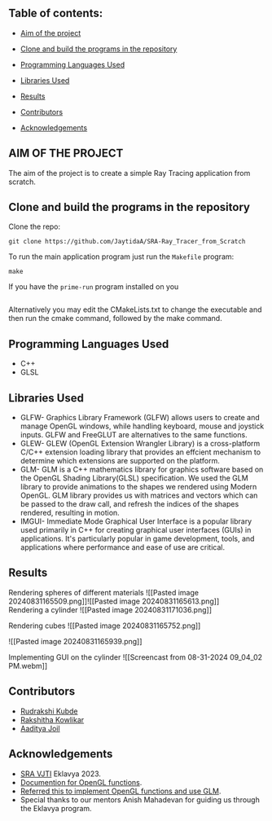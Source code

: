 ## Table of contents:


- [Aim of the project](https://github.com/JaytidaA/SRA-Ray_Tracer_from_Scratch?tab=readme-ov-file#aim-of-the-project)
    
- [Clone and build the programs in the repository](https://github.com/JaytidaA/SRA-Ray_Tracer_from_Scratch/blob/main/README.md#clone-and-build-the-programs-in-the-repository)
    
- [Programming Languages Used](https://github.com/JaytidaA/SRA-Ray_Tracer_from_Scratch/blob/main/README.md#programming-languages-used)
    
- [Libraries Used](https://github.com/Ritika128/OpenGl-3d-GameEngine#libraries-used)
    
- [Results](https://github.com/Ritika128/OpenGl-3d-GameEngine#results)
    
- [Contributors](https://github.com/Ritika128/OpenGl-3d-GameEngine#contributors)
    
- [Acknowledgements](https://github.com/Ritika128/OpenGl-3d-GameEngine#acknowledgements)

## AIM OF THE PROJECT
The aim of the project is to create a simple Ray Tracing application from scratch.

## Clone and build the programs in the repository

[](https://github.com/Ritika128/OpenGl-3d-GameEngine#clone-and-build-the-programs-in-the-repository)

Clone the repo:

```shell
git clone https://github.com/JaytidaA/SRA-Ray_Tracer_from_Scratch
```

To run the main application program just run the `Makefile` program:

```shell
make
```

If you have the `prime-run` program installed on you
```shell
```

Alternatively you may edit the CMakeLists.txt to change the executable and then run the cmake command, followed by the make command.

## Programming Languages Used

[](https://github.com/Ritika128/OpenGl-3d-GameEngine#programming-languages-used)

- C++
- GLSL

## Libraries Used

[](https://github.com/Ritika128/OpenGl-3d-GameEngine#libraries-used)


- GLFW- Graphics Library Framework (GLFW) allows users to create and manage OpenGL windows, while handling keyboard, mouse and joystick inputs. GLFW and FreeGLUT are alternatives to the same functions.
- GLEW- GLEW (OpenGL Extension Wrangler Library) is a cross-platform C/C++ extension loading library that provides an effcient mechanism to determine which extensions are supported on the platform.
- GLM- GLM is a C++ mathematics library for graphics software based on the OpenGL Shading Library(GLSL) specification. We used the GLM library to provide animations to the shapes we rendered using Modern OpenGL. GLM library provides us with matrices and vectors which can be passed to the draw call, and refresh the indices of the shapes rendered, resulting in motion.
- IMGUI- Immediate Mode Graphical User Interface is a popular library used primarily in C++ for creating graphical user interfaces (GUIs) in applications. It's particularly popular in game development, tools, and applications where performance and ease of use are critical.

## Results

Rendering spheres of different materials
![[Pasted image 20240831165509.png]]![[Pasted image 20240831165613.png]]\
Rendering a cylinder
![[Pasted image 20240831171036.png]]


Rendering cubes
![[Pasted image 20240831165752.png]]

![[Pasted image 20240831165939.png]]

Implementing GUI on the cylinder
![[Screencast from 08-31-2024 09_04_02 PM.webm]]

## Contributors

[](https://github.com/Ritika128/OpenGl-3d-GameEngine?tab=readme-ov-file#contributors)

- [Rudrakshi Kubde](https://github.com/RudrakshiKubde)
- [Rakshitha Kowlikar](https://github.com/RakshithaKowlikar)
-  [Aaditya Joil](https://github.com/JaytidaA)

## Acknowledgements

[](https://github.com/Ritika128/OpenGl-3d-GameEngine?tab=readme-ov-file#acknowledgements)

- [SRA VJTI](https://sravjti.in/) Eklavya 2023.
- [Documention for OpenGL functions](https://www.overleaf.com/project/66d1cdc320273d5549621245).
- [Referred this to implement OpenGL functions and use GLM](https://learnopengl.com/).
- Special thanks to our mentors Anish Mahadevan for guiding us through the Eklavya program.
